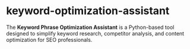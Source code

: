 # keyword-optimization-assistant
The **Keyword Phrase Optimization Assistant** is a Python-based tool designed to simplify keyword research, competitor analysis, and content optimization for SEO professionals.
